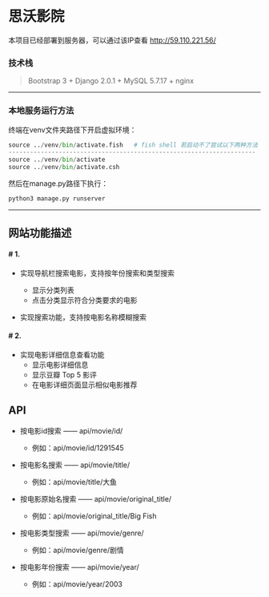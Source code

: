 # 思沃影院 #

本项目已经部署到服务器，可以通过该IP查看
http://59.110.221.56/

### 技术栈 ###
> Bootstrap 3 + Django 2.0.1 + MySQL 5.7.17 + nginx


---
### 本地服务运行方法 ###
终端在venv文件夹路径下开启虚拟环境：

```python
source ../venv/bin/activate.fish   # fish shell 若启动不了尝试以下两种方法
---------------------------------------------------------------------
source ../venv/bin/activate
source ../venv/bin/activate.csh
```

然后在manage.py路径下执行：
```python
python3 manage.py runserver
```

---

## 网站功能描述


#### # 1.
- 实现导航栏搜索电影，支持按年份搜索和类型搜索
    - 显示分类列表
    - 点击分类显示符合分类要求的电影

- 实现搜索功能，支持按电影名称模糊搜索

#### # 2.
- 实现电影详细信息查看功能
    - 显示电影详细信息
    - 显示豆瓣 Top 5 影评
    - 在电影详细页面显示相似电影推荐

## API

- 按电影id搜索 —— api/movie/id/
    - 例如：api/movie/id/1291545

- 按电影名搜索 —— api/movie/title/
    - 例如：api/movie/title/大鱼

- 按电影原始名搜索 —— api/movie/original_title/
    - 例如：api/movie/original_title/Big Fish

- 按电影类型搜索 —— api/movie/genre/
    - 例如：api/movie/genre/剧情

- 按电影年份搜索 —— api/movie/year/
    - 例如：api/movie/year/2003





















